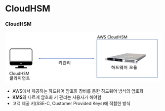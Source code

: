 # CloudHSM

### CloudHSM

![img](https://github.com/pokabook/TIL/blob/main/AWS/%EB%B3%B4%EC%95%88%20%EC%84%9C%EB%B9%84%EC%8A%A4/image/CloudHSM.png?raw=true)

- AWS에서 제공하는 하드웨어 암호화 장비를 통한 하드웨어 방식의 암호화
- **KMS**와 다르게 암호화 키 관리는 사용자가 해야함
- 고객 제공 키(SSE-C, Customer Provided Keys)에 적합한 방식
